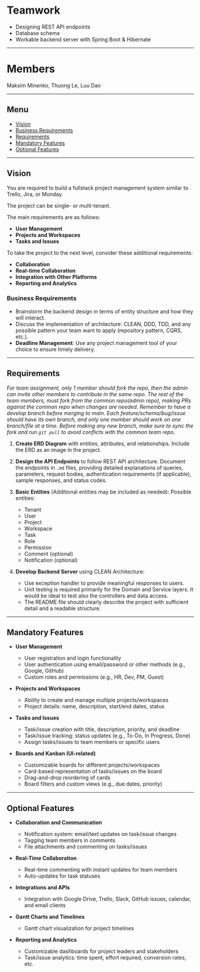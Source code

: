 

# Teamwork

- Designing REST API endpoints
- Database schema
- Workable backend server with Spring Boot & Hibernate

---

# Members
Maksim Minenko, Thuong Le, Luu Dao

---

## Menu

- [Vision](#vision)
- [Business Requirements](#business-requirements)
- [Requirements](#requirements)
- [Mandatory Features](#mandatory-features)
- [Optional Features](#optional-features)

---

## Vision

You are required to build a fullstack project management system similar to Trello, Jira, or Monday.

The project can be single- or multi-tenant.

The main requirements are as follows:

- **User Management**
- **Projects and Workspaces**
- **Tasks and Issues**

To take the project to the next level, consider these additional requirements:

- **Collaboration**
- **Real-time Collaboration**
- **Integration with Other Platforms**
- **Reporting and Analytics**

### Business Requirements

- Brainstorm the backend design in terms of entity structure and how they will interact. 
- Discuss the implementation of architecture: CLEAN, DDD, TDD, and any possible pattern your team want to apply (repository pattern, CQRS, etc.).
- **Deadline Management**: Use any project management tool of your choice to ensure timely delivery.

---

## Requirements

_For team assignment, only 1 member should fork the repo, then the admin can invite other members to contribute in the same repo. The rest of the team members, must fork from the common repo(admin repo), making PRs against the common repo when changes are needed. Remember to have a develop branch before merging to main. Each feature/schema/bug/issue should have its own branch, and only one member should work on one branch/file at a time. Before making any new branch, make sure to sync the fork and run `git pull` to avoid conflicts with the common team repo._

1. **Create ERD Diagram** with entities, attributes, and relationships. Include the ERD as an image in the project.

2. **Design the API Endpoints** to follow REST API architecture. Document the endpoints in `.md` files, providing detailed explanations of queries, parameters, request bodies, authentication requirements (if applicable), sample responses, and status codes.

3. **Basic Entities** (Additional entities may be included as needed):
	Possible entities:
   - Tenant
   - User
   - Project
   - Workspace
   - Task
   - Role
   - Permission
   - Comment (optional)
   - Notification (optional)

4. **Develop Backend Server** using CLEAN Architecture:

   - Use exception handler to provide meaningful responses to users.
   - Unit testing is required primarily for the Domain and Service layers. It would be ideal to test also the controllers and data access.
   - The README file should clearly describe the project with sufficient detail and a readable structure.

---

## Mandatory Features

- **User Management**
   - User registration and login functionality
   - User authentication using email/password or other methods (e.g., Google, GitHub)
   - Custom roles and permissions (e.g., HR, Dev, PM, Guest)

- **Projects and Workspaces**
   - Ability to create and manage multiple projects/workspaces
   - Project details: name, description, start/end dates, status

- **Tasks and Issues**
   - Task/issue creation with title, description, priority, and deadline
   - Task/issue tracking: status updates (e.g., To-Do, In Progress, Done)
   - Assign tasks/issues to team members or specific users

- **Boards and Kanban (UI-related)**
   - Customizable boards for different projects/workspaces
   - Card-based representation of tasks/issues on the board
   - Drag-and-drop reordering of cards
   - Board filters and custom views (e.g., due dates, priority)

---

## Optional Features

- **Collaboration and Communication**
   - Notification system: email/text updates on task/issue changes
   - Tagging team members in comments
   - File attachments and commenting on tasks/issues

- **Real-Time Collaboration**
   - Real-time commenting with instant updates for team members
   - Auto-updates for task statuses

- **Integrations and APIs**
   - Integration with Google Drive, Trello, Slack, GitHub issues, calendar, and email clients

- **Gantt Charts and Timelines**
   - Gantt chart visualization for project timelines

- **Reporting and Analytics**
   - Customizable dashboards for project leaders and stakeholders
   - Task/issue analytics: time spent, effort required, conversion rates, etc.
